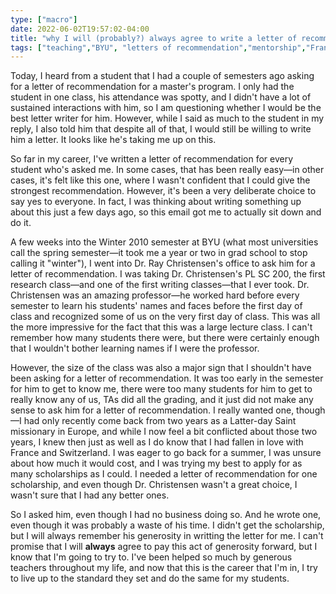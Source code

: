 ```yaml
---
type: ["macro"]
date: 2022-06-02T19:57:02-04:00
title: "why I will (probably?) always agree to write a letter of recommendation for a student"
tags: ["teaching","BYU", "letters of recommendation","mentorship","France","Switzerland"]
---
```

Today, I heard from a student that I had a couple of semesters ago asking for a letter of recommendation for a master's program. I only had the student in one class, his attendance was spotty, and I didn't have a lot of sustained interactions with him, so I am questioning whether I would be the best letter writer for him. However, while I said as much to the student in my reply, I also told him that despite all of that, I would still be willing to write him a letter. It looks like he's taking me up on this.

So far in my career, I've written a letter of recommendation for every student who's asked me. In some cases, that has been really easy—in other cases, it's felt like this one, where I wasn't confident that I could give the strongest recommendation. However, it's been a very deliberate choice to say yes to everyone. In fact, I was thinking about writing something up about this just a few days ago, so this email got me to actually sit down and do it.

A few weeks into the Winter 2010 semester at BYU (what most universities call the spring semester—it took me a year or two in grad school to stop calling it "winter"), I went into Dr. Ray Christensen's office to ask him for a letter of recommendation. I was taking Dr. Christensen's PL SC 200, the first research class—and one of the first writing classes—that I ever took. Dr. Christensen was an amazing professor—he worked hard before every semester to learn his students' names and faces before the first day of class and recognized some of us on the very first day of class. This was all the more impressive for the fact that this was a large lecture class. I can't remember how many students there were, but there were certainly enough that I wouldn't bother learning names if I were the professor. 

However, the size of the class was also a major sign that I shouldn't have been asking for a letter of recommendation. It was too early in the semester for him to get to know me, there were too many students for him to get to really know any of us, TAs did all the grading, and it just did not make any sense to ask him for a letter of recommendation. I really wanted one, though—I had only recently come back from two years as a Latter-day Saint missionary in Europe, and while I now feel a bit conflicted about those two years, I knew then just as well as I do know that I had fallen in love with France and Switzerland. I was eager to go back for a summer, I was unsure about how much it would cost, and I was trying my best to apply for as many scholarships as I could. I needed a letter of recommendation for one scholarship, and even though Dr. Christensen wasn't a great choice, I wasn't sure that I had any better ones. 

So I asked him, even though I had no business doing so. And he wrote one, even though it was probably a waste of his time. I didn't get the scholarship, but I will always remember his generosity in writting the letter for me. I can't promise that I will **always** agree to pay this act of generosity forward, but I know that I'm going to try to. I've been helped so much by generous teachers throughout my life, and now that this is the career that I'm in, I try to live up to the standard they set and do the same for my students.
